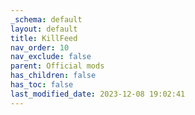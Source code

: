 ```yaml
---
_schema: default
layout: default
title: KillFeed
nav_order: 10
nav_exclude: false
parent: Official mods
has_children: false
has_toc: false
last_modified_date: 2023-12-08 19:02:41
---
```

